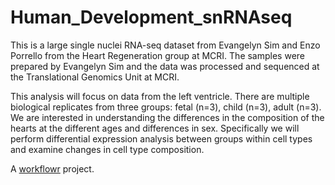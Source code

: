 # Human_Development_snRNAseq

This is a large single nuclei RNA-seq dataset from Evangelyn Sim and Enzo Porrello from the Heart Regeneration group at MCRI. The samples were prepared by Evangelyn Sim and the data was processed and sequenced at the Translational Genomics Unit at MCRI.

This analysis will focus on data from the left ventricle. There are multiple biological replicates from three groups: fetal (n=3), child (n=3), adult (n=3). We are interested in understanding the differences in the composition of the hearts at the different ages and 
differences in sex. Specifically we will perform differential expression analysis between groups within cell types and examine changes in cell type composition.


A [workflowr][] project.

[workflowr]: https://github.com/jdblischak/workflowr
